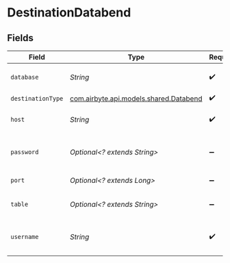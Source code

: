 # DestinationDatabend


## Fields

| Field                                                                     | Type                                                                      | Required                                                                  | Description                                                               | Example                                                                   |
| ------------------------------------------------------------------------- | ------------------------------------------------------------------------- | ------------------------------------------------------------------------- | ------------------------------------------------------------------------- | ------------------------------------------------------------------------- |
| `database`                                                                | *String*                                                                  | :heavy_check_mark:                                                        | Name of the database.                                                     |                                                                           |
| `destinationType`                                                         | [com.airbyte.api.models.shared.Databend](../../models/shared/Databend.md) | :heavy_check_mark:                                                        | N/A                                                                       |                                                                           |
| `host`                                                                    | *String*                                                                  | :heavy_check_mark:                                                        | Hostname of the database.                                                 |                                                                           |
| `password`                                                                | *Optional<? extends String>*                                              | :heavy_minus_sign:                                                        | Password associated with the username.                                    |                                                                           |
| `port`                                                                    | *Optional<? extends Long>*                                                | :heavy_minus_sign:                                                        | Port of the database.                                                     | 443                                                                       |
| `table`                                                                   | *Optional<? extends String>*                                              | :heavy_minus_sign:                                                        | The default  table was written to.                                        | default                                                                   |
| `username`                                                                | *String*                                                                  | :heavy_check_mark:                                                        | Username to use to access the database.                                   |                                                                           |